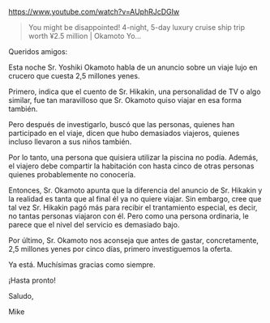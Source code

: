 https://www.youtube.com/watch?v=AUphRJcDGIw

> You might be disappointed! 4-night, 5-day luxury cruise ship trip worth ¥2.5 million | Okamoto Yo...

Queridos amigos:

Esta noche Sr. Yoshiki Okamoto habla de un anuncio sobre un viaje lujo en crucero que cuesta 2,5 millones yenes.

Primero, indica que el cuento de Sr. Hikakin, una personalidad de TV o algo similar, fue tan maravilloso que Sr. Okamoto quiso viajar en esa forma también. 

Pero después de investigarlo, buscó que las personas, quienes han participado en el viaje, dicen que hubo demasiados viajeros, quienes incluso llevaron a sus niños también. 

Por lo tanto, una persona que quisiera utilizar la piscina no podía. Además, el viajero debe compartir la habitación con hasta cinco de otras personas quienes probablemente no conocería.

Entonces, Sr. Okamoto apunta que la diferencia del anuncio de Sr. Hikakin y la realidad es tanta que al final él ya no quiere viajar. Sin embargo, cree que tal vez Sr. Hikakin pagó más para recibir el trantamiento especial, es decir, no tantas personas viajaron con él. Pero como una persona ordinaria, le parece que el nivel del servicio es demasiado bajo.

Por último, Sr. Okamoto nos aconseja que antes de gastar, concretamente, 2,5 millones yenes por cinco días, primero investiguemos la oferta.

Ya está. Muchísimas gracias como siempre.

¡Hasta pronto!

Saludo,

Mike
